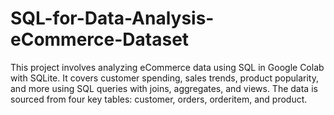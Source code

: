 # SQL-for-Data-Analysis-eCommerce-Dataset
This project involves analyzing eCommerce data using SQL in Google Colab with SQLite. It covers customer spending, sales trends, product popularity, and more using SQL queries with joins, aggregates, and views. The data is sourced from four key tables: customer, orders, orderitem, and product.
